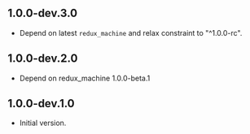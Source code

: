 ## 1.0.0-dev.3.0

- Depend on latest `redux_machine` and relax constraint to "^1.0.0-rc".

## 1.0.0-dev.2.0

- Depend on redux_machine 1.0.0-beta.1

## 1.0.0-dev.1.0

- Initial version.
